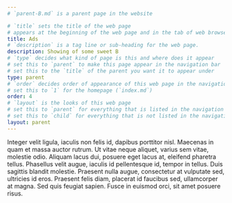 ```yaml
---
# `parent-B.md` is a parent page in the website

# `title` sets the title of the web page
# appears at the beginning of the web page and in the tab of web browsers
title: Ads
# `description` is a tag line or sub-heading for the web page.
description: Showing of some sweet B
# `type` decides what kind of page is this and where does it appear
# set this to `parent` to make this page appear in the navigation bar
# set this to the `title` of the parent you want it to appear under
type: parent
# `order` decides order of appearance of this web page in the navigation bar
# set this to `1` for the homepage (`index.md`)
order: 4
# `layout` is the looks of this web page
# set this to `parent` for everything that is listed in the navigation bar
# set this to `child` for everything that is not listed in the navigation bar
layout: parent
---
```


[//]: # (Here you can write the content of the page in markdown.)

Integer velit ligula, iaculis non felis id, dapibus porttitor nisl. Maecenas in quam et massa auctor rutrum. Ut vitae neque aliquet, varius sem vitae, molestie odio. Aliquam lacus dui, posuere eget lacus at, eleifend pharetra tellus. Phasellus velit augue, iaculis id pellentesque id, tempor in tellus. Duis sagittis blandit molestie. Praesent nulla augue, consectetur at vulputate sed, ultricies id eros. Praesent felis diam, placerat id faucibus sed, ullamcorper at magna. Sed quis feugiat sapien. Fusce in euismod orci, sit amet posuere risus.